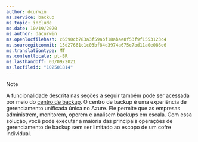 ```yaml
---
author: dcurwin
ms.service: backup
ms.topic: include
ms.date: 10/19/2020
ms.author: dacurwin
ms.openlocfilehash: c6590cb783a3f59abf18abae8f53f9f1553123c4
ms.sourcegitcommit: 15d27661c1c03bf84d3974a675c7bd11a0e086e6
ms.translationtype: MT
ms.contentlocale: pt-BR
ms.lasthandoff: 03/09/2021
ms.locfileid: "102501814"
---
```

> [!NOTE]
> A funcionalidade descrita nas seções a seguir também pode ser acessada por meio do [centro de backup](../articles/backup/backup-center-overview.md). O centro de backup é uma experiência de gerenciamento unificada única no Azure. Ele permite que as empresas administrem, monitorem, operem e analisem backups em escala. Com essa solução, você pode executar a maioria das principais operações de gerenciamento de backup sem ser limitado ao escopo de um cofre individual.